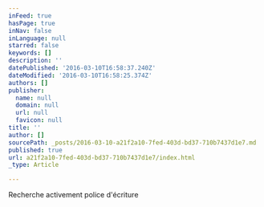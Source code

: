 ```yaml
---
inFeed: true
hasPage: true
inNav: false
inLanguage: null
starred: false
keywords: []
description: ''
datePublished: '2016-03-10T16:58:37.240Z'
dateModified: '2016-03-10T16:58:25.374Z'
authors: []
publisher:
  name: null
  domain: null
  url: null
  favicon: null
title: ''
author: []
sourcePath: _posts/2016-03-10-a21f2a10-7fed-403d-bd37-710b7437d1e7.md
published: true
url: a21f2a10-7fed-403d-bd37-710b7437d1e7/index.html
_type: Article

---
```

Recherche activement police d'écriture